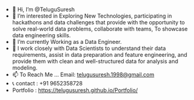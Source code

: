 - 👋 Hi, I’m @TeluguSuresh
- 👀 I’m interested in Exploring New Technologies, participating in hackathons and data challenges that provide with the opportunity to solve real-world data problems, collaborate with teams, To showcase data engineering skills.
- 🌱 I’m currently Working as a Data Engineer.
- 💞️ I work closely with Data Scientists to understand their data requirements, assist in data preparation and feature engineering, and provide them with clean and well-structured data for analysis and modeling.
- 📫 To Reach Me ... Email: telugusuresh.1998@gmail.com
- 📞 contact : +91 9652358728
- Portfolio : https://telugusuresh.github.io/Portfolio/

<!---
TeluguSuresh/TeluguSuresh is a ✨ special ✨ repository because its `README.md` (this file) appears on your GitHub profile.
You can click the Preview link to take a look at your changes.
--->
